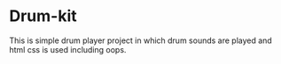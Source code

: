 # Drum-kit
This is simple drum player project in which drum sounds are played and html css is used including oops.
